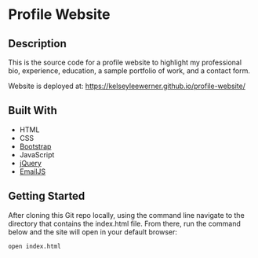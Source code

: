 # Profile Website

## Description

This is the source code for a profile website to highlight my professional bio, experience, education, a sample portfolio of work, and a contact form.

Website is deployed at: https://kelseyleewerner.github.io/profile-website/

## Built With

- HTML
- CSS
- [Bootstrap](https://getbootstrap.com/)
- JavaScript
- [jQuery](https://jquery.com/)
- [EmailJS](https://www.emailjs.com/)

## Getting Started

After cloning this Git repo locally, using the command line navigate to the directory that contains the index.html file. From there, run the command below and the site will open in your default browser:

```
open index.html
```
